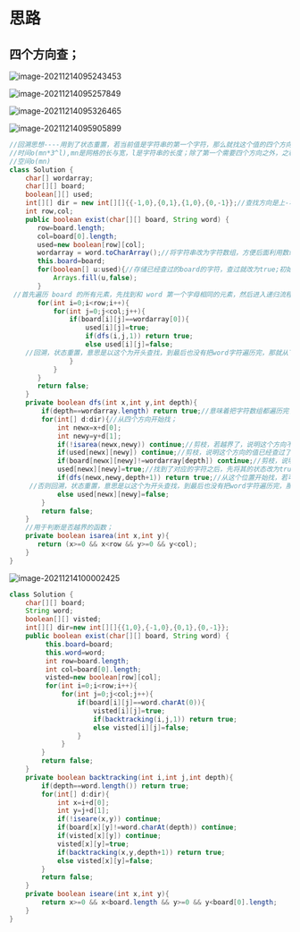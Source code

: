 # 思路

## 四个方向查；

![image-20211214095243453](C:\Users\28635\AppData\Roaming\Typora\typora-user-images\image-20211214095243453.png)

![image-20211214095257849](C:\Users\28635\AppData\Roaming\Typora\typora-user-images\image-20211214095257849.png)

![image-20211214095326465](C:\Users\28635\AppData\Roaming\Typora\typora-user-images\image-20211214095326465.png)

![image-20211214095905899](C:\Users\28635\AppData\Roaming\Typora\typora-user-images\image-20211214095905899.png)

```java
//回溯思想----用到了状态重置，若当前值是字符串的第一个字符，那么就找这个值的四个方向哪个的值是字符串的下一个字符，将这个值先设置为true,意味着已经取过了，不可再取;
//时间o(mn*3^l),mn是网格的长与宽，l是字符串的长度；除了第一个需要四个方向之外，之和的字符最多会进入三个方向，
//空间o(mn)
class Solution {
    char[] wordarray;
    char[][] board;
    boolean[][] used;
    int[][] dir = new int[][]{{-1,0},{0,1},{1,0},{0,-1}};//查找方向是上-右-下-左
    int row,col;
    public boolean exist(char[][] board, String word) {
       row=board.length;
       col=board[0].length;
       used=new boolean[row][col];
       wordarray = word.toCharArray();//将字符串改为字符数组，方便后面利用数组的下标查找；
       this.board=board;
       for(boolean[] u:used){//存储已经查过的board的字符，查过就改为true;初始值均写为false;
           Arrays.fill(u,false);
       }
 //首先遍历 board 的所有元素，先找到和 word 第一个字母相同的元素，然后进入递归流程
       for(int i=0;i<row;i++){
           for(int j=0;j<col;j++){
               if(board[i][j]==wordarray[0]){
                   used[i][j]=true;
                   if(dfs(i,j,1)) return true;
                   else used[i][j]=false;
    //回溯，状态重置，意思是以这个为开头查找，到最后也没有把word字符遍历完，那就从下一个字符找，就是状态重置；
               }
           }
       }
       return false;
    }
    private boolean dfs(int x,int y,int depth){
        if(depth==wordarray.length) return true;//意味着把字符数组都遍历完了，那就找到了在borad中的word字符,直接返回true;
        for(int[] d:dir){//从四个方向开始找；
            int newx=x+d[0];
            int newy=y+d[1];
            if(!isarea(newx,newy)) continue;//剪枝，若越界了，说明这个方向不要，从下一个方向找；
            if(used[newx][newy]) continue;//剪枝，说明这个方向的值已经查过了，从下一个方向找；
            if(board[newx][newy]!=wordarray[depth]) continue;//剪枝，说明这个方向的值不是我要找的depth索引的字符，从下一个找；
            used[newx][newy]=true;//找到了对应的字符之后，先将其的状态改为true;
            if(dfs(newx,newy,depth+1)) return true;//从这个位置开始找，若可以成功的遍历完字符串，那就ture;
     //否则回溯，状态重置，意思是以这个为开头查找，到最后也没有把word字符遍历完，那就从下一个字符找，就是状态重置；
            else used[newx][newy]=false;
        }
        return false;
    }
    //用于判断是否越界的函数；
    private boolean isarea(int x,int y){
       return (x>=0 && x<row && y>=0 && y<col);
    }
}
```

![image-20211214100002425](C:\Users\28635\AppData\Roaming\Typora\typora-user-images\image-20211214100002425.png)

```java
class Solution {
    char[][] board;
    String word;
    boolean[][] visted;
    int[][] dir=new int[][]{{1,0},{-1,0},{0,1},{0,-1}};
    public boolean exist(char[][] board, String word) {
         this.board=board;
         this.word=word;
         int row=board.length;
         int col=board[0].length;
         visted=new boolean[row][col];
         for(int i=0;i<row;i++){
             for(int j=0;j<col;j++){
                 if(board[i][j]==word.charAt(0)){
                     visted[i][j]=true;
                     if(backtracking(i,j,1)) return true;
                     else visted[i][j]=false;
                 }
             }
        }
        return false;
    }
    private boolean backtracking(int i,int j,int depth){
        if(depth==word.length()) return true;
        for(int[] d:dir){
            int x=i+d[0];
            int y=j+d[1];
            if(!iseare(x,y)) continue;
            if(board[x][y]!=word.charAt(depth)) continue;
            if(visted[x][y]) continue;
            visted[x][y]=true;
            if(backtracking(x,y,depth+1)) return true;
            else visted[x][y]=false;
        }
        return false;
    }
    private boolean iseare(int x,int y){
        return x>=0 && x<board.length && y>=0 && y<board[0].length;
    }
}
```

